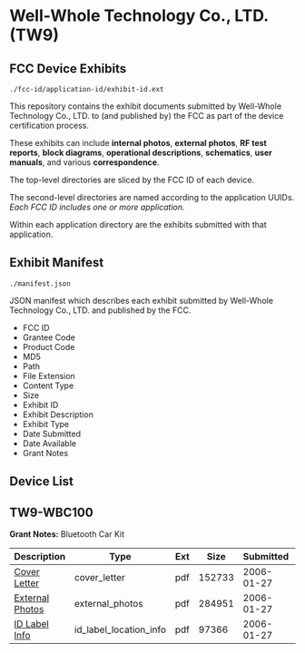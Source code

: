 # Well-Whole Technology Co., LTD. (TW9)
## FCC Device Exhibits

```
./fcc-id/application-id/exhibit-id.ext
```

This repository contains the exhibit documents submitted by Well-Whole Technology Co., LTD. to (and published by) the FCC as part of the device certification process.

These exhibits can include **internal photos**, **external photos**, **RF test reports**, **block diagrams**, **operational descriptions**, **schematics**, **user manuals**, and various **correspondence**.

The top-level directories are sliced by the FCC ID of each device.

The second-level directories are named according to the application UUIDs. *Each FCC ID includes one or more application.*

Within each application directory are the exhibits submitted with that application. 

## Exhibit Manifest

```
./manifest.json
```

JSON manifest which describes each exhibit submitted by Well-Whole Technology Co., LTD. and published by the FCC.

- FCC ID
- Grantee Code
- Product Code
- MD5
- Path
- File Extension
- Content Type
- Size
- Exhibit ID
- Exhibit Description
- Exhibit Type
- Date Submitted
- Date Available
- Grant Notes

## Device List
## TW9-WBC100
**Grant Notes:** Bluetooth Car Kit

| Description | Type | Ext | Size | Submitted | Available |
| ----------- | ---- | --- | ---- | --------- | --------- |
| [Cover Letter](TW9-WBC100/917d70317bf21b569e4e72871bf2bcad/623695.pdf) | cover_letter | pdf | 152733 | 2006-01-27 | 2006-01-27 |
| [External Photos](TW9-WBC100/917d70317bf21b569e4e72871bf2bcad/623693.pdf) | external_photos | pdf | 284951 | 2006-01-27 | 2006-01-27 |
| [ID Label Info](TW9-WBC100/917d70317bf21b569e4e72871bf2bcad/623694.pdf) | id_label_location_info | pdf | 97366 | 2006-01-27 | 2006-01-27 |
